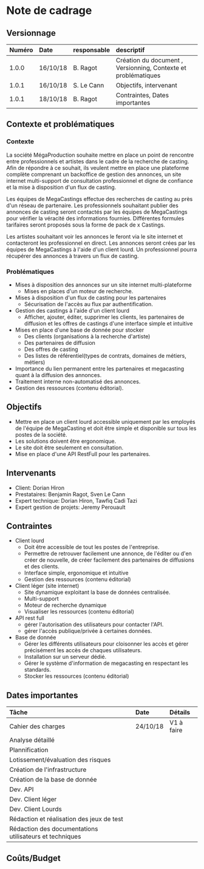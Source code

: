 # Note de cadrage

## Versionnage

| Numéro | Date | responsable | descriptif |
| :--- | :--- | :--- | :--- |
| 1.0.0 | 16/10/18 | B. Ragot | Création du document , Versionning, Contexte et problématiques |
| 1.0.1 | 16/10/18 | S. Le Cann | Objectifs, intervenant |
| 1.0.1 | 18/10/18 | B. Ragot | Contraintes, Dates importantes |

## Contexte et problématiques

### Contexte

La société MégaProduction souhaite mettre en place un point de rencontre entre professionnels et artistes dans le cadre de la recherche de casting. Afin de répondre à ce souhait, ils veulent mettre en place une plateforme complète comprenant un backoffice de gestion des annonces, un site internet multi-support de consultation professionnel et digne de confiance et la mise à disposition d'un flux de casting.

Les équipes de MegaCastings effectue des recherches de casting au près d'un réseau de partenaire. Les professionnels souhaitant publier des annonces de casting seront contactés par les équipes de MegaCastings pour vérifier la véracité des informations fournies. Différentes formules tarifaires seront proposés sous la forme de pack de x Castings.

Les artistes souhaitant voir les annonces le feront via le site internet et contacteront les professionnel en direct. Les annonces seront crées par les équipes de MegaCastings à l'aide d'un client lourd. Un professionnel pourra récupérer des annonces à travers un flux de casting.

### Problématiques

* Mises à disposition des annonces sur un site internet multi-plateforme
  * Mises en places d'un moteur de recherche.
* Mises à disposition d'un flux de casting pour les partenaires
  * Sécurisation de l'accès au flux par authentification.
* Gestion des castings à l'aide d'un client lourd
  * Afficher, ajouter, éditer, supprimer les clients, les partenaires de diffusion et les offres de castings d'une interface simple et intuitive
* Mises en place d'une base de donnée pour stocker
  * Des clients \(organisations à la recherche d'artiste\)
  * Des partenaires de diffusion
  * Des offres de casting
  * Des listes de référentiel\(types de contrats, domaines de métiers, métiers\)
* Importance du lien permanent entre les partenaires et megacasting quant à la diffusion des annonces.
* Traitement interne non-automatisé des annonces.
* Gestion des ressources \(contenu éditorial\).

## Objectifs

* Mettre en place un client lourd accessible uniquement par les employés de l'équipe de MegaCasting et doit être simple et disponible sur tous les postes de la société.
* Les solutions doivent être ergonomique.
* Le site doit être seulement en consultation.
* Mise en place d'une API RestFull pour les partenaires.

## Intervenants

* Client: Dorian Hiron
* Prestataires: Benjamin Ragot, Sven Le Cann
* Expert technique: Dorian Hiron, Tawfiq Cadi Tazi
* Expert gestion de projets: Jeremy Perouault

## Contraintes

* Client lourd
  * Doit être accessible de tout les postes de l'entreprise.
  * Permettre de retrouver facilement une annonce, de l'éditer ou d'en créer de nouvelle, de créer facilement des partenaires de diffusions et des clients.
  * Interface simple, ergonomique et intuitive
  * Gestion des ressources \(contenu éditorial\)
* Client léger \(site internet\)
  * Site dynamique exploitant la base de données centralisée.
  * Multi-support
  * Moteur de recherche dynamique
  * Visualiser les ressources \(contenu éditorial\)
* API rest full
  * gérer l'autorisation des utilisateurs pour contacter l'API.
  * gérer l'accès publique/privée à certaines données.
* Base de donnée
  * Gérer les différents utilisateurs pour cloisonner les accès et gérer précisément les accès de chaques utilisateurs.
  * Installation sur un serveur dédié.
  * Gérer le système d'information de megacasting en respectant les standards.
  * Stocker les ressources \(contenu éditorial\)

## Dates importantes

| Tâche | Date | Détails |
| :--- | :--- | :--- |
| Cahier des charges | 24/10/18 | V1 à faire |
| Analyse détaillé |  |  |
| Plannification |  |  |
| Lotissement/évaluation des risques |  |  |
| Création de l'infrastructure |  |  |
| Création de la base de donnée |  |  |
| Dev. API |  |  |
| Dev. Client léger |  |  |
| Dev. Client Lourds |  |  |
| Rédaction et réalisation des jeux de test |  |  |
| Rédaction des documentations utilisateurs et techniques |  |  |

## Coûts/Budget

